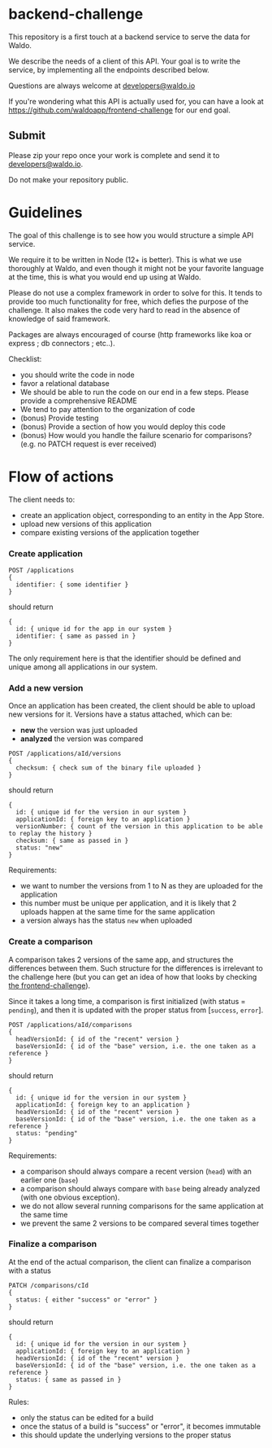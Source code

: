 
# backend-challenge

This repository is a first touch at a backend service to serve the data for Waldo.

We describe the needs of a client of this API. Your goal is to write the service, by implementing all the endpoints described below.

Questions are always welcome at developers@waldo.io

If you're wondering what this API is actually used for, you can have a look at https://github.com/waldoapp/frontend-challenge
for our end goal.

## Submit

Please zip your repo once your work is complete and send it to developers@waldo.io.

Do not make your repository public.

# Guidelines

The goal of this challenge is to see how you would structure a simple API service.

We require it to be written in Node (12+ is better). This is what we use thoroughly at Waldo, and even though it might not be your favorite language at the time, this is what you would end up using at Waldo.

Please do not use a complex framework in order to solve for this. It tends to provide too much functionality for free, which defies the purpose of the challenge. It also makes the code very hard to read in the absence of knowledge of said framework.

Packages are always encouraged of course (http frameworks like koa or express ; db connectors ; etc..).

Checklist:
- you should write the code in node
- favor a relational database
- We should be able to run the code on our end in a few steps. Please provide a comprehensive README
- We tend to pay attention to the organization of code
- (bonus) Provide testing
- (bonus) Provide a section of how you would deploy this code
- (bonus) How would you handle the failure scenario for comparisons? (e.g. no PATCH request is ever received)

# Flow of actions

The client needs to:
- create an application object, corresponding to an entity in the App Store.
- upload new versions of this application
- compare existing versions of the application together

### Create application
```
POST /applications
{
  identifier: { some identifier }
}
```
should return
```
{
  id: { unique id for the app in our system }
  identifier: { same as passed in }
}
```
The only requirement here is that the identifier should be defined and unique among all applications in our
system.

### Add a new version

Once an application has been created, the client should be able to upload new versions for it.
Versions have a status attached, which can be:
- **new** the version was just uploaded
- **analyzed** the version was compared

```
POST /applications/aId/versions
{
  checksum: { check sum of the binary file uploaded }
}
```
should return
```
{
  id: { unique id for the version in our system }
  applicationId: { foreign key to an application }
  versionNumber: { count of the version in this application to be able to replay the history }
  checksum: { same as passed in }
  status: "new"
}
```

Requirements:
- we want to number the versions from 1 to N as they are uploaded for the application
- this number must be unique per application, and it is likely that 2 uploads happen at the same time for the same application
- a version always has the status `new` when uploaded

### Create a comparison

A comparison takes 2 versions of the same app, and structures the differences between them.
Such structure for the differences is irrelevant to the challenge here (but you can get an idea of how that
looks by checking [the frontend-challenge](https://github.com/waldoapp/frontend-challenge)).

Since it takes a long time, a comparison is first initialized (with status = `pending`), and then
it is updated with the proper status from [`success`, `error`].

```
POST /applications/aId/comparisons
{
  headVersionId: { id of the "recent" version }
  baseVersionId: { id of the "base" version, i.e. the one taken as a reference }
}
```
should return
```
{
  id: { unique id for the version in our system }
  applicationId: { foreign key to an application }
  headVersionId: { id of the "recent" version }
  baseVersionId: { id of the "base" version, i.e. the one taken as a reference }
  status: "pending"
}
```

Requirements:
- a comparison should always compare a recent version (`head`) with an earlier one (`base`)
- a comparison should always compare with `base` being already analyzed (with one obvious exception).
- we do not allow several running comparisons for the same application at the same time
- we prevent the same 2 versions to be compared several times together

### Finalize a comparison

At the end of the actual comparison, the client can finalize a comparison with a status
```
PATCH /comparisons/cId
{
  status: { either "success" or "error" }
}
```
should return
```
{
  id: { unique id for the version in our system }
  applicationId: { foreign key to an application }
  headVersionId: { id of the "recent" version }
  baseVersionId: { id of the "base" version, i.e. the one taken as a reference }
  status: { same as passed in }
}
```

Rules:
- only the status can be edited for a build
- once the status of a build is "success" or "error", it becomes immutable
- this should update the underlying versions to the proper status
